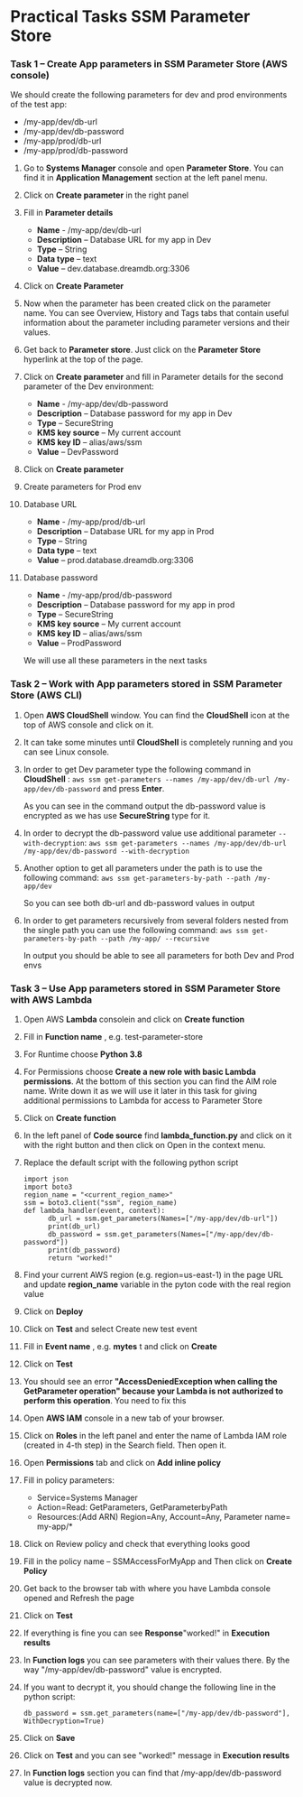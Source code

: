 # Practical Tasks SSM Parameter Store

### Task 1 – Create App parameters in SSM Parameter Store (AWS console)

We should create the following parameters for dev and prod environments of the test app:
   
- /my-app/dev/db-url
- /my-app/dev/db-password
- /my-app/prod/db-url
- /my-app/prod/db-password

1. Go to **Systems Manager** console and open **Parameter Store**. You can find it in **Application Management** section at the left panel menu.
2. Click on **Create parameter** in the right panel
3. Fill in **Parameter details**
    - **Name** - /my-app/dev/db-url
    - **Description** – Database URL for my app in Dev
    - **Type** – String
    - **Data type** – text
    - **Value** – dev.database.dreamdb.org:3306

1. Click on **Create Parameter**
2. Now when the parameter has been created click on the parameter name. You can see Overview, History and Tags tabs that contain useful information about the parameter including parameter versions and their values.
3. Get back to **Parameter store**. Just click on the **Parameter Store** hyperlink at the top of the page.
4. Click on **Create parameter** and fill in Parameter details for the second parameter of the Dev environment:

      - **Name** - /my-app/dev/db-password
      - **Description** – Database password for my app in Dev
      - **Type** – SecureString
      - **KMS key source** – My current account
      - **KMS key ID** – alias/aws/ssm
      - **Value** – DevPassword

1. Click on **Create parameter**
2. Create parameters for Prod env
3. Database URL

    - **Name** - /my-app/prod/db-url
    - **Description** – Database URL for my app in Prod
    - **Type** – String
    - **Data type** – text
    - **Value** – prod.database.dreamdb.org:3306

1. Database password

    - **Name** - /my-app/prod/db-password
    - **Description** – Database password for my app in prod
    - **Type** – SecureString
    - **KMS key source** – My current account
    - **KMS key ID** – alias/aws/ssm
    - **Value** – ProdPassword

    We will use all these parameters in the next tasks

### Task 2 – Work with App parameters stored in SSM Parameter Store (AWS CLI)

1. Open **AWS CloudShell** window. You can find the **CloudShell** icon at the top of AWS console and click on it.
2. It can take some minutes until **CloudShell** is completely running and you can see Linux console.
3. In order to get Dev parameter type the following command in **CloudShell** :
    `aws ssm get-parameters --names /my-app/dev/db-url /my-app/dev/db-password` and press **Enter**.

    As you can see in the command output the db-password value is encrypted as we has use **SecureString** type for it.
1. In order to decrypt the db-password value use additional parameter `--with-decryption`:
    `aws ssm get-parameters --names /my-app/dev/db-url /my-app/dev/db-password --with-decryption`

2. Another option to get all parameters under the path is to use the following command:
    `aws ssm get-parameters-by-path --path /my-app/dev`

    So you can see both db-url and db-password values in output

1. In order to get parameters recursively from several folders nested from the single path you can use the following command:
    `aws ssm get-parameters-by-path --path /my-app/ --recursive`

    In output you should be able to see all parameters for both Dev and Prod envs

### Task 3 – Use App parameters stored in SSM Parameter Store with AWS Lambda

1. Open AWS **Lambda** consolein and click on **Create function**
2. Fill in **Function name** , e.g. test-parameter-store
3. For Runtime choose **Python 3.8**
4. For Permissions choose **Create a new role with basic Lambda permissions**. At the bottom of this section you can find the AIM role name. Write down it as we will use it later in this task for giving additional permissions to Lambda for access to Parameter Store
5. Click on **Create function**
6. In the left panel of **Code source** find **lambda\_function.py** and click on it with the right button and then click on Open in the context menu.
7. Replace the default script with the following python script
    ```
    import json
    import boto3
    region_name = "<current_region_name>"
    ssm = boto3.client("ssm", region_name)
    def lambda_handler(event, context):
          db_url = ssm.get_parameters(Names=["/my-app/dev/db-url"])
          print(db_url)
          db_password = ssm.get_parameters(Names=["/my-app/dev/db-password"])
          print(db_password)
          return "worked!"
    ```
1. Find your current AWS region (e.g. region=us-east-1) in the page URL and update **region\_name** variable in the pyton code with the real region value
2. Click on **Deploy**
3. Click on **Test** and select Create new test event
4. Fill in **Event name** , e.g. **mytes** t and click on **Create**
5. Click on **Test**
6. You should see an error **&quot;AccessDeniedException when calling the GetParameter operation&quot; because your Lambda is not authorized to perform this operation**. You need to fix this
7. Open **AWS IAM** console in a new tab of your browser.
8. Click on **Roles** in the left panel and enter the name of Lambda IAM role (created in 4-th step) in the Search field. Then open it.
9. Open **Permissions** tab and click on **Add inline policy**
10. Fill in policy parameters:

    - Service=Systems Manager
    - Action=Read: GetParameters, GetParameterbyPath
    - Resources:(Add ARN) Region=Any, Account=Any, Parameter name= my-app/\*

1. Click on Review policy and check that everything looks good
2. Fill in the policy name – SSMAccessForMyApp and Then click on **Create Policy**
3. Get back to the browser tab with where you have Lambda console opened and Refresh the page
4. Click on **Test**
5. If everything is fine you can see **Response**&quot;worked!&quot; in **Execution results**
6. In **Function logs** you can see parameters with their values there. By the way &quot;/my-app/dev/db-password&quot; value is encrypted.
7. If you want to decrypt it, you should change the following line in the python script:
    ```
    db_password = ssm.get_parameters(name=["/my-app/dev/db-password"], WithDecryption=True)
    ```
1. Click on **Save**
2. Click on **Test** and you can see &quot;worked!&quot; message in **Execution results**
3. In **Function logs** section you can find that /my-app/dev/db-password value is decrypted now.

